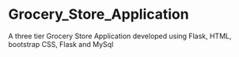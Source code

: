# Grocery_Store_Application
 A three tier Grocery Store Application developed using Flask, HTML, bootstrap CSS, Flask and MySql

